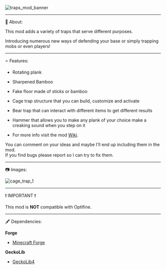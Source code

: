 ![traps_mod_banner](https://github.com/user-attachments/assets/537403e6-ae38-4d64-8e11-9b4f11b5c5f4)

---

📖 About:


This mod adds a variety of traps that serve different purposes.

Introducing numerous new ways of defending your base or simply trapping mobs or even players!

---

⭐ Features:


- Rotating plank
- Sharpened Bamboo
- Fake floor made of sticks or bamboo
- Cage trap structure that you can build, customize and activate
- Bear trap that can interact with different items to get different results
- Hammer that allows you to make any plank of your choice make a creaking sound when you step on it 

- For more info visit the mod [Wiki]().

 You can comment on your ideas and maybe I'll end up including them in the mod.     
 If you find bugs please report so I can try to fix them.

 ---

📷 Images:



![cage_trap_1](https://github.com/user-attachments/assets/6dddcbb7-996e-4801-b189-354c07b50bda)

 ---

❗ IMPORTANT ❗

This mod is **NOT** compatible with Optifine.

 ---

🖋 Dependencies:

**Forge**

- [Minecraft Forge](https://files.minecraftforge.net/net/minecraftforge/forge/)

**GeckoLib**

- [GeckoLib4](https://www.curseforge.com/minecraft/mc-mods/geckolib)
